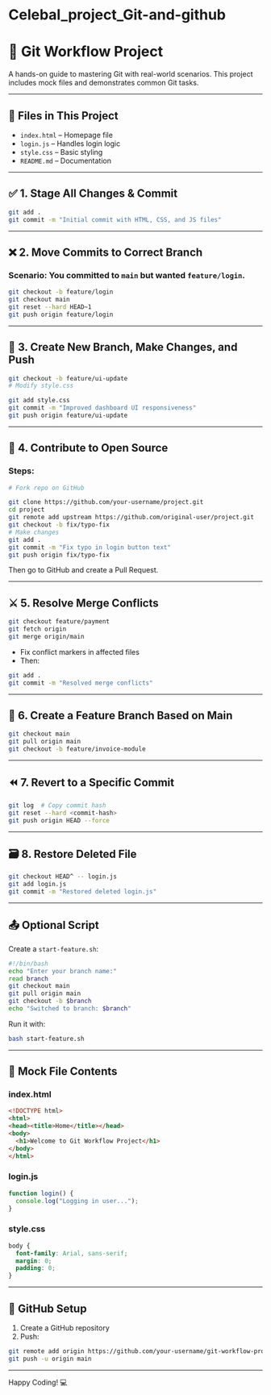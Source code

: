 # Celebal_project_Git-and-github
# 🚀 Git Workflow Project

A hands-on guide to mastering Git with real-world scenarios. This project includes mock files and demonstrates common Git tasks.

---

## 📁 Files in This Project

- `index.html` – Homepage file
- `login.js` – Handles login logic
- `style.css` – Basic styling
- `README.md` – Documentation

---

## ✅ 1. Stage All Changes & Commit
```bash
git add .
git commit -m "Initial commit with HTML, CSS, and JS files"
```

---

## ❌ 2. Move Commits to Correct Branch
### Scenario: You committed to `main` but wanted `feature/login`.
```bash
git checkout -b feature/login
git checkout main
git reset --hard HEAD~1
git push origin feature/login
```

---

## 🌿 3. Create New Branch, Make Changes, and Push
```bash
git checkout -b feature/ui-update
# Modify style.css

git add style.css
git commit -m "Improved dashboard UI responsiveness"
git push origin feature/ui-update
```

---

## 🤝 4. Contribute to Open Source
### Steps:
```bash
# Fork repo on GitHub

git clone https://github.com/your-username/project.git
cd project
git remote add upstream https://github.com/original-user/project.git
git checkout -b fix/typo-fix
# Make changes
git add .
git commit -m "Fix typo in login button text"
git push origin fix/typo-fix
```
Then go to GitHub and create a Pull Request.

---

## ⚔️ 5. Resolve Merge Conflicts
```bash
git checkout feature/payment
git fetch origin
git merge origin/main
```
- Fix conflict markers in affected files
- Then:
```bash
git add .
git commit -m "Resolved merge conflicts"
```

---

## 🌱 6. Create a Feature Branch Based on Main
```bash
git checkout main
git pull origin main
git checkout -b feature/invoice-module
```

---

## ⏪ 7. Revert to a Specific Commit
```bash
git log  # Copy commit hash
git reset --hard <commit-hash>
git push origin HEAD --force
```

---

## 🗃️ 8. Restore Deleted File
```bash
git checkout HEAD^ -- login.js
git add login.js
git commit -m "Restored deleted login.js"
```

---

## 📤 Optional Script
Create a `start-feature.sh`:
```bash
#!/bin/bash
echo "Enter your branch name:"
read branch
git checkout main
git pull origin main
git checkout -b $branch
echo "Switched to branch: $branch"
```
Run it with:
```bash
bash start-feature.sh
```

---

## 🧪 Mock File Contents
### index.html
```html
<!DOCTYPE html>
<html>
<head><title>Home</title></head>
<body>
  <h1>Welcome to Git Workflow Project</h1>
</body>
</html>
```

### login.js
```js
function login() {
  console.log("Logging in user...");
}
```

### style.css
```css
body {
  font-family: Arial, sans-serif;
  margin: 0;
  padding: 0;
}
```

---

## 📌 GitHub Setup
1. Create a GitHub repository
2. Push:
```bash
git remote add origin https://github.com/your-username/git-workflow-project.git
git push -u origin main
```

---

Happy Coding! 💻
